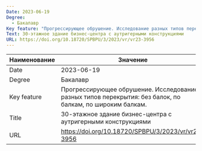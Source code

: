 ```yaml
---
Date: 2023-06-19
Degree:
  - Бакалавр
Key feature: "Прогрессирующее обрушение. Исследование разных типов перекрытия: без балок, по бплкам, по широким балкам."
Text: 30-этажное здание бизнес-центра с аутригерными конструкциями
URL: https://doi.org/10.18720/SPBPU/3/2023/vr/vr23-3956
---
```


| Наименование | Значение                                                                                                  |
| ------------ | --------------------------------------------------------------------------------------------------------- |
| Date         | 2023-06-19                                                                                                |
| Degree       | Бакалавр                                                                                                  |
| Key feature  | Прогрессирующее обрушение. Исследование разных типов перекрытия: без балок, по балкам, по широким балкам. |
| Title        | 30-этажное здание бизнес-центра с аутригерными конструкциями                                              |
| URL          | https://doi.org/10.18720/SPBPU/3/2023/vr/vr23-3956                                                        |
